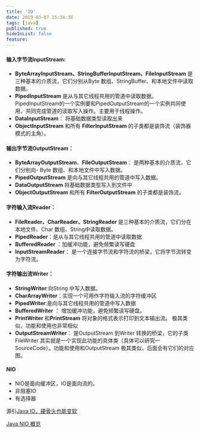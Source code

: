 ```yaml
---
title: 'IO'
date: 2019-03-07 15:34:38
tags: [java]
published: true
hideInList: false
feature: 
---
```


#### 输入字节流InputStream:

* **ByteArrayInputStream、StringBufferInputStream、FileInputStream** 是三种基本的介质流，它们分别从Byte 数组、StringBuffer、和本地文件中读取数据。
* **PipedInputStream** 是从与其它线程共用的管道中读取数据。PipedInputStream的一个实例要和PipedOutputStream的一个实例共同使用，共同完成管道的读取写入操作。主要用于线程操作。
* **DataInputStream**： 将基础数据类型读取出来
* **ObjectInputStream** 和所有 **FilterInputStream** 的子类都是装饰流（装饰器模式的主角）。

<!--more-->

#### 输出字节流OutputStream：

* **ByteArrayOutputStream**、**FileOutputStream**： 是两种基本的介质流，它们分别向- Byte 数组、和本地文件中写入数据。
* **PipedOutputStream** 是向与其它线程共用的管道中写入数据。
* **DataOutputStream** 将基础数据类型写入到文件中
* **ObjectOutputStream** 和所有 **FilterOutputStream** 的子类都是装饰流。

#### 字符输入流Reader：

- **FileReader、CharReader、StringReader** 是三种基本的介质流，它们分在本地文件、Char 数组、String中读取数据。
- **PipedReader**：是从与其它线程共用的管道中读取数据
- **BufferedReader** ：加缓冲功能，避免频繁读写硬盘
- **InputStreamReader**： 是一个连接字节流和字符流的桥梁，它将字节流转变为字符流。

#### 字符输出流Writer：

- **StringWriter**:向String 中写入数据。
- **CharArrayWriter**：实现一个可用作字符输入流的字符缓冲区
- **PipedWriter**:是向与其它线程共用的管道中写入数据
- **BufferedWriter** ： 增加缓冲功能，避免频繁读写硬盘。
- **PrintWriter** 和**PrintStream** 将对象的格式表示打印到文本输出流。 极其类似，功能和使用也非常相似
- **OutputStreamWriter**： 是OutputStream 到Writer 转换的桥梁，它的子类FileWriter 其实就是一个实现此功能的具体类（具体可以研究一SourceCode）。功能和使用和OutputStream 极其类似，后面会有它们的对应图。

#### NIO

* NIO是面向缓冲区，IO是面向流的。
* 非阻塞IO
* 有选择器





源引[Java IO，硬骨头也能变软](https://mp.weixin.qq.com/s?__biz=MzU4NDQ4MzU5OA==&mid=2247483981&idx=1&sn=6e5c682d76972c8d2cf271a85dcf09e2&chksm=fd98542ccaefdd3a70428e9549bc33e8165836855edaa748928d16c1ebde9648579d3acaac10#rd)

[Java NIO 概览](https://mp.weixin.qq.com/s?__biz=MzU4NDQ4MzU5OA==&mid=2247483956&idx=1&sn=57692bc5b7c2c6dfb812489baadc29c9&chksm=fd985455caefdd4331d828d8e89b22f19b304aa87d6da73c5d8c66fcef16e4c0b448b1a6f791#rd)